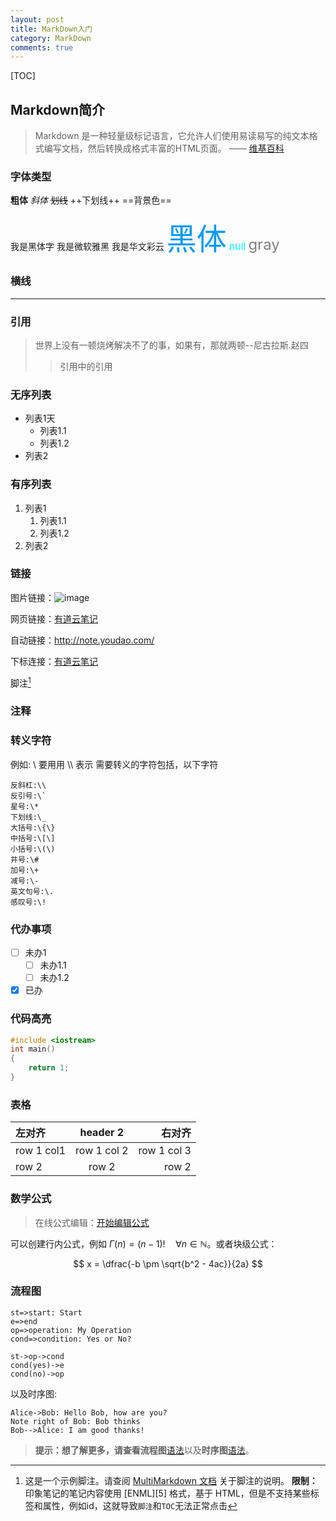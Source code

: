 ```yaml
---
layout: post
title: MarkDown入门
category: MarkDown
comments: true
---
```



[TOC]

## Markdown简介

> Markdown 是一种轻量级标记语言，它允许人们使用易读易写的纯文本格式编写文档，然后转换成格式丰富的HTML页面。    —— [维基百科](https://zh.wikipedia.org/wiki/Markdown)

### 字体类型

**粗体** *斜体* ~~划线~~ ++下划线++ ==背景色== 

<font face="黑体">我是黑体字</font>
<font face="微软雅黑">我是微软雅黑</font>
<font face="STCAIYUN">我是华文彩云</font>
<font color=#0099ff size=12 face="黑体">黑体</font>
<font color=#00ffff size=3>null</font>
<font color=gray size=5>gray</font>

### 横线
---

### 引用
> 世界上没有一顿烧烤解决不了的事，如果有，那就两顿--尼古拉斯.赵四
>> 引用中的引用

### 无序列表
- 列表1天
    - 列表1.1
    - 列表1.2
- 列表2

### 有序列表
1. 列表1
    1. 列表1.1
    2. 列表1.2
2. 列表2

### 链接
图片链接：![image](http://note.youdao.com/favicon.ico)

网页链接：[有道云笔记](http://note.youdao.com/)

自动链接：<http://note.youdao.com/>

下标连接：[有道云笔记][1]

脚注[^demo]


### 注释
<!-- 注释 -->
### 转义字符
例如: \\ 要用用 \\\\ 表示
需要转义的字符包括，以下字符

    反斜杠:\\
    反引号:\`
    星号:\*
    下划线:\_ 
    大括号:\{\}
    中括号:\[\] 
    小括号:\(\)
    井号:\#
    加号:\+
    减号:\-
    英文句号:\.
    感叹号:\! 


### 代办事项
- [ ] 未办1
  - [ ] 未办1.1
  - [ ] 未办1.2
- [x] 已办

### 代码高亮
```cpp
#include <iostream>
int main()
{
    return 1;
}
```
### 表格
左对齐 | header 2 | 右对齐
:---| :---: | ---:
row 1 col1 | row 1 col 2 | row 1 col 3 |
row 2 | row 2 | row 2 |



### 数学公式
> 在线公式编辑：[开始编辑公式](http://latex.codecogs.com/eqneditor/editor.php)

可以创建行内公式，例如 $\Gamma(n) = (n-1)!\quad\forall n\in\mathbb N$。或者块级公式：

$$	x = \dfrac{-b \pm \sqrt{b^2 - 4ac}}{2a} $$

### 流程图
```flow
st=>start: Start
e=>end
op=>operation: My Operation
cond=>condition: Yes or No?

st->op->cond
cond(yes)->e
cond(no)->op
```

以及时序图:

```sequence
Alice->Bob: Hello Bob, how are you?
Note right of Bob: Bob thinks
Bob-->Alice: I am good thanks!
```

> **提示：**想了解更多，请查看**流程图**[语法][2]以及**时序图**[语法][3]。

[^demo]: 这是一个示例脚注。请查阅 [MultiMarkdown 文档](https://github.com/fletcher/MultiMarkdown/wiki/MultiMarkdown-Syntax-Guide#footnotes) 关于脚注的说明。 **限制：** 印象笔记的笔记内容使用 [ENML][5] 格式，基于 HTML，但是不支持某些标签和属性，例如id，这就导致`脚注`和`TOC`无法正常点击

  [1]: http://note.youdao.com/
  [2]: http://adrai.github.io/flowchart.js/
  [3]: http://bramp.github.io/js-sequence-diagrams/
